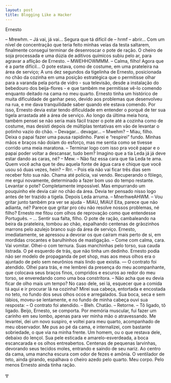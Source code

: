 ```yaml
---
layout: post
title: Blogging Like a Hacker
---
```


Ernesto

– Mrewhm.
– Já vai, já vai… Segura que tá difícil de – hrmf – abrir… 
Com um nível de concentração que teria feito minhas veias da testa saltarem, finalmente consegui terminar de desenroscar o pote de ração. O cheiro de soja processada e uma dúzia de aditivos químicos subiu pelo ar, para agravar a aflição de Ernesto.
– MWEHHOWMMM.
– Calma, filho! Agora que é a parte difícil…
O pote estava, como de costume, em uma prateleira na área de serviço; A uns dez segundos da tigelinha de Ernesto, posicionada no chão da cozinha em uma posição estratégica que o permitisse olhar para a varanda pela porta de vidro - sua televisão, desde a instalação do bebedouro dos beija-flores - e que também me permitisse vê-lo comendo enquanto deitado na cama no meu quarto. Ernesto tinha um histórico de muita dificuldade de ganhar peso, devido aos problemas que desenvolveu na rua, e me dava tranquilidade saber quando ele estava comendo.
Por isso, Ernesto devia estar tendo dificuldade em entender o porquê de ter sua tigela arrastada até a área de serviço. Ao longo da última meia hora, também pensei se não seria mais fácil trazer o pote até a cozinha como de costume, mas desisti depois de múltiplas tentativas em vão de levantar o potinho vazio do chão.
– Devagar… devagar… 
– Mwehm?
– Miau, filho. Deixa o papai fazer uma pausa rapidinho.
Parei e “respirei” fundo. Minhas mãos e braços não doíam do esforço, mas me sentia como se tivesse corrido uma meia maratona.
– Terminar logo com isso pra você papar e o papai poder voltar a descansar, tudo bem? Imagino que a tia Leda já já deve estar dando as caras, né?
– Mew.
– Não faz essa cara que tia Leda te ama. Quem você acha que te deu aquela fonte de água cara e chique que você usou só duas vezes, hein?
– Rrr.
– Pois ela não vai ficar três dias sem receber foto sua não. Chama até polícia, vai vendo.
Recuperando o fôlego, me ergui novamente, determinado a fazer bom uso do tempo restante. Levantar o pote? Completamente impossível. Mas empurrando um pouquinho ele devia cair no chão da área. Devia ter pensado nisso logo antes de ter trazido a tigela. Depois Leda arruma.
– MnerhweAHWM.
– Vou gritar junto também pra ver se ajuda - MIAU, MIAU! Eita, parece que não adianta, né? Parece que gritar pro céu não resolve nossos problemas, né filho?
Ernesto me fitou com olhos de reprovação como que entendesse Português.
– … Sentir sua falta, filho.
O pote de ração, cambaleando na beira da prateleira, tombou ao chão, espalhando centenas de grãozinhos marrons pelo azulejo branco sujo da área de serviço. Ernesto, imediatamente, se apressou a devorar os que caíram mais perto de si, em mordidas crocantes e barulhinhos de mastigação.
– Come com calma, cara. Vai vomitar.
Olhei-o com ternura. Suas manchinhas pelo torso, sua cauda listrada. O pé esquerdo de trás, que não tinha um dedinho. Ernesto podia não ser modelo de propaganda de pet shop, mas aos meus olhos era o ajuntado de pelo sem neurônios mais lindo que existia.
— O contrato foi atendido.
Olhei para trás, e me lembrei da presença do meu acompanhante, que colocava seus braços finos, compridos e escuros ao redor do meu torso, se enveredando como uma boa constritora.
– Não acha que eu devia ficar de olho mais um tempo? No caso dele, sei lá, esquecer que a comida tá aqui e ir procurar lá na cozinha?
Mirei sua cabeça, entortada e encostada no teto, no fundo dos seus olhos ocos e arregalados. Sua boca, seca e sem lábios, moveu-se lentamente, e no fundo de minha cabeça ouvi sua resposta:
– O contrato foi atendido.
– Bleh. Chatão.
– Retorne.
– Tô ligado, tô ligado. Beijo, Ernesto, se comporta.
Por memória muscular, fui fazer um carinho em seu lombo, apenas para ver minha mão o atravessando.
Me levantei, dei um novo suspiro, e voltei para meu quarto, acompanhado de meu observador. Me pus ao pé da cama, e internalizei, com bastante sobriedade, o que via na minha frente.
Um homem, ou o que restava dele, debaixo do lençol. Sua pele esticada e amarelo-esverdeada, a boca escancarada e os olhos entreabertos. Centenas de pequenas larvinhas, devorando seus tecidos moles, entrando e saindo de seu nariz. Ao centro da cama, uma mancha escura com odor de fezes e amônia. O ventilador de teto, ainda girando, espalhava o cheiro azedo pelo quarto.
Meu corpo. Pelo menos Ernesto ainda tinha ração.

╦
